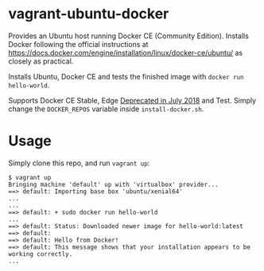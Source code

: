 # vagrant-ubuntu-docker

Provides an Ubuntu host running Docker CE (Community Edition). Installs Docker following the
official instructions at https://docs.docker.com/engine/installation/linux/docker-ce/ubuntu/
as closely as practical.

Installs Ubuntu, Docker CE and tests the finished image with `docker run hello-world`.

Supports Docker CE Stable, Edge [Deprecated in July 2018](https://docs.docker.com/edge/)
and Test. Simply change the `DOCKER_REPOS` variable inside `install-docker.sh`.

# Usage

Simply clone this repo, and run `vagrant up`:

```
$ vagrant up
Bringing machine 'default' up with 'virtualbox' provider...
==> default: Importing base box 'ubuntu/xenial64'
...
...
==> default: + sudo docker run hello-world
...
==> default: Status: Downloaded newer image for hello-world:latest
==> default: 
==> default: Hello from Docker!
==> default: This message shows that your installation appears to be working correctly.
...
```
